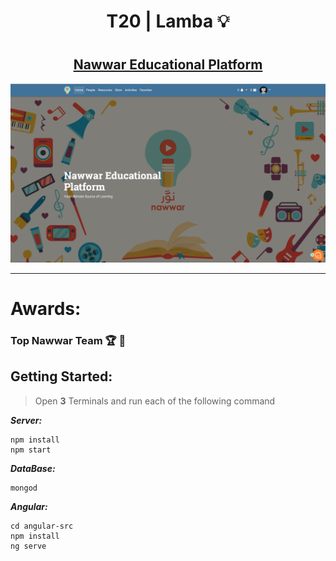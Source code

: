 <h1 align="center">  T20 | Lamba 💡 </h1>

# <h2 align="center"> [Nawwar Educational Platform](https://nawwar.tk) </h2>

<p align="center">
  <img src ="pics/HomePage.png" />
</p>

---


# Awards:
### Top Nawwar Team 🏆 🏅

## Getting Started:
> Open **3** Terminals and run each of the following command

_**Server:**_

```
npm install
npm start 
```

_**DataBase:**_

```
mongod
```

_**Angular:**_

```
cd angular-src
npm install
ng serve
```
